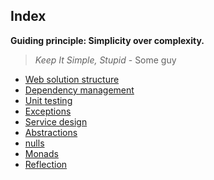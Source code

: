## Index

**Guiding principle: Simplicity over complexity.**

> _Keep It Simple, Stupid_ - Some guy


- [Web solution structure](./web-solution-structure)
- [Dependency management](./dependency-management)
- [Unit testing](./unit-testing)
- [Exceptions](./exceptions)
- [Service design](./service-design)
- [Abstractions](./abstractions)
- [nulls](./nulls)
- [Monads](./monads)
- [Reflection](./reflection)